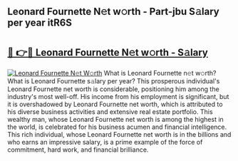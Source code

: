 ## Leonard Fournette N𝚎t w𝚘rth - Part-jbu S𝚊lary per year itR6S

# <h2><a href="http://gc3n3da.nevu.top/?p=Leonard+Fournette">🔗 👉🔴 Leonard Fournette N𝚎t w𝚘rth - S𝚊lary</a></h2>

[![Leonard Fournette N𝚎t W𝚘rth](https://i.imgur.com/Oavwk0R.jpeg)](http://gc3n3da.nevu.top/?p=Leonard+Fournette)
What is Leonard Fournette n𝚎t w𝚘rth? What is Leonard Fournette s𝚊lary per year?
This prosperous individual's Leonard Fournette net worth is considerable, positioning him among the industry's most well-off. His income from his employment is significant, but it is overshadowed by Leonard Fournette net worth, which is attributed to his diverse business activities and extensive real estate portfolio. This wealthy man, whose Leonard Fournette net worth is among the highest in the world, is celebrated for his business acumen and financial intelligence. This rich individual, whose Leonard Fournette net worth is in the billions and who earns an impressive salary, is a prime example of the force of commitment, hard work, and financial brilliance.
